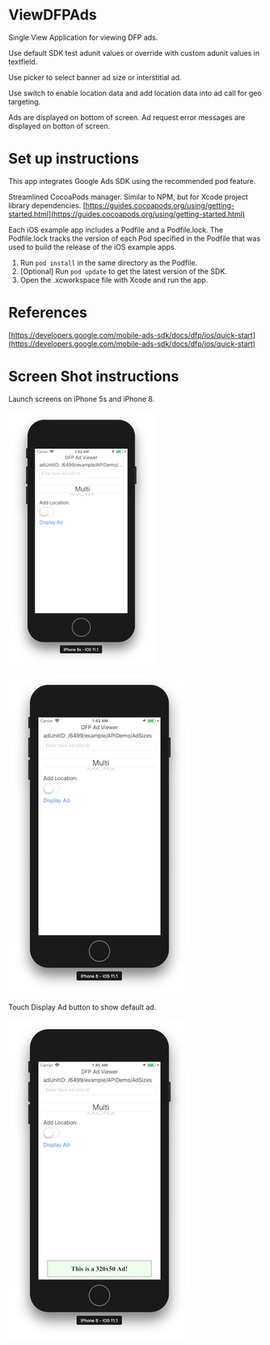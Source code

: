 # ViewDFPAds

Single View Application for viewing DFP ads.

Use default SDK test adunit values or override with custom adunit values in textfield.

Use picker to select banner ad size or interstitial ad.

Use switch to enable location data and add location data into ad call for geo targeting.

Ads are displayed on bottom of screen.  Ad request error messages are displayed on botton of screen.

# Set up instructions
This app integrates Google Ads SDK using the recommended pod feature.

Streamlined CocoaPods manager.  Similar to NPM, but for Xcode project library dependencies.
[https://guides.cocoapods.org/using/getting-started.html](https://guides.cocoapods.org/using/getting-started.html)

Each iOS example app includes a Podfile and a Podfile.lock. The Podfile.lock
tracks the version of each Pod specified in the Podfile that was used to build
the release of the iOS example apps.

1. Run `pod install` in the same directory as the Podfile.
1. [Optional] Run `pod update` to get the latest version of the SDK.
1. Open the .xcworkspace file with Xcode and run the app.

# References
[https://developers.google.com/mobile-ads-sdk/docs/dfp/ios/quick-start](https://developers.google.com/mobile-ads-sdk/docs/dfp/ios/quick-start)

# Screen Shot instructions

Launch screens on iPhone 5s and iPhone 8.

![iphone5s screenshot](/images/iphone5s.png)

![iphone8 screenshot](/images/iphone8.png)

Touch Display Ad button to show default ad.

![iphone8defaultad screenshot](/images/iphone8defaultad.png)
